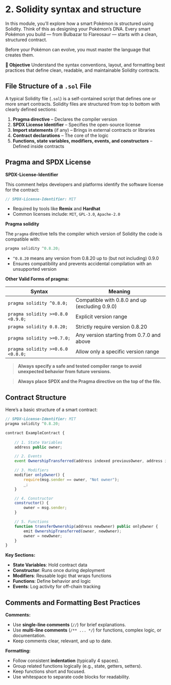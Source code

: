 # 2. Solidity syntax and structure

In this module, you’ll explore how a smart Pokémon is structured using Solidity. Think of this as designing your Pokémon’s DNA. Every smart Pokémon you build — from Bulbazar to Flareosaur — starts with a clean, structured contract.

Before your Pokémon can evolve, you must master the language that creates them.

**🎯 Objective**
Understand the syntax conventions, layout, and formatting best practices that define clean, readable, and maintainable Solidity contracts.
##  File Structure of a `.sol` File
A typical Solidity file (`.sol`) is a self-contained script that defines one or more smart contracts. Solidity files are structured from top to bottom with clearly defined sections:

1.  **Pragma directive** – Declares the compiler version
2.  **SPDX License Identifier** – Specifies the open-source license
3.  **Import statements** (if any) – Brings in external contracts or libraries
4.  **Contract declarations** – The core of the logic
5.  **Functions, state variables, modifiers, events, and constructors** – Defined inside contracts

## Pragma and SPDX License

**SPDX-License-Identifier**

This comment helps developers and platforms identify the software license for the contract:

```jsx
// SPDX-License-Identifier: MIT
```

-   Required by tools like **Remix** and **Hardhat**
-   Common licenses include: `MIT`, `GPL-3.0`, `Apache-2.0`



**Pragma solidity**

The `pragma` directive tells the compiler which version of Solidity the code is compatible with:

```jsx
pragma solidity ^0.8.20;
```

-   `^0.8.20` means any version from 0.8.20 up to (but not including) 0.9.0
-   Ensures compatibility and prevents accidental compilation with an unsupported version

**Other Valid Forms of pragma:**

| Syntax                            | Meaning                                        |
| --------------------------------- | ---------------------------------------------- |
| `pragma solidity ^0.8.0;`         | Compatible with 0.8.0 and up (excluding 0.9.0) |
| `pragma solidity >=0.8.0 <0.9.0;` | Explicit version range                         |
| `pragma solidity 0.8.20;`         | Strictly require version 0.8.20                |
| `pragma solidity >=0.7.0;`        | Any version starting from 0.7.0 and above      |
| `pragma solidity >=0.6.0 <0.8.0;` | Allow only a specific version range            |

> **Always specify a safe and tested compiler range to avoid unexpected behavior from future versions.**

> **Always place SPDX and the Pragma directive on the top of the file.**

## Contract Structure
Here’s a basic structure of a smart contract:
```jsx
// SPDX-License-Identifier: MIT
pragma solidity ^0.8.20;

contract ExampleContract {
    
    // 1. State Variables
    address public owner;

    // 2. Events
    event OwnershipTransferred(address indexed previousOwner, address indexed newOwner);

    // 3. Modifiers
    modifier onlyOwner() {
        require(msg.sender == owner, "Not owner");
        _;
    }

    // 4. Constructor
    constructor() {
        owner = msg.sender;
    }

    // 5. Functions
    function transferOwnership(address newOwner) public onlyOwner {
        emit OwnershipTransferred(owner, newOwner);
        owner = newOwner;
    }
}

```

**Key Sections:**
-   **State Variables**: Hold contract data
-   **Constructor**: Runs once during deployment
-   **Modifiers**: Reusable logic that wraps functions
-   **Functions**: Define behavior and logic
-   **Events**: Log activity for off-chain tracking 


## Comments and Formatting Best Practices
**Comments:**

-   Use **single-line comments** (`//`) for brief explanations.
-   Use **multi-line comments** (`/** ... */`) for functions, complex logic, or documentation.
-   Keep comments clear, relevant, and up to date.

**Formatting:**

-   Follow consistent **indentation** (typically 4 spaces).
-   Group related functions logically (e.g., state, getters, setters).
-   Keep functions short and focused.
-   Use whitespace to separate code blocks for readability.
